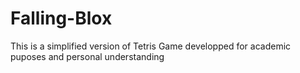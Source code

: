 # Falling-Blox
This is a simplified version of Tetris Game developped for academic puposes and personal understanding
